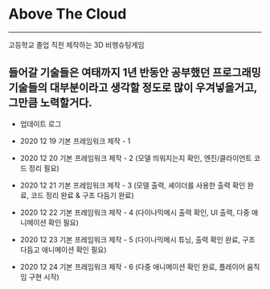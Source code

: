 # Above The Cloud
--------
고등학교 졸업 직전 제작하는 3D 비행슈팅게임

들어갈 기술들은 여태까지 1년 반동안 공부했던 프로그래밍 기술들의 대부분이라고 생각할 정도로 많이 우겨넣을거고, 그만큼 노력할거다.
--------

 + 업데이트 로그
 
 + 2020 12 19 기본 프레임워크 제작 - 1
 
 + 2020 12 20 기본 프레임워크 제작 - 2 (모델 띄워지는지 확인, 엔진/클라이언트 코드 정리 필요)
 
 + 2020 12 21 기본 프레임워크 제작 - 3 (모델 출력, 셰이더를 사용한 출력 확인 완료, 코드 정리 완료 & 구조 다듬기 완료)

 + 2020 12 22 기본 프레임워크 제작 - 4 (다이나믹메시 출력 확인, UI 출력, 다중 애니메이션 확인 필요)

 + 2020 12 23 기본 프레임워크 제작 - 5 (다이나믹메시 튜닝, 출력 확인 완료, 구조 다듬고 애니메이션 확인 필요)

 + 2020 12 24 기본 프레임워크 제작 - 6 (다중 애니메이션 확인 완료, 플레이어 움직임 구현 시작)
